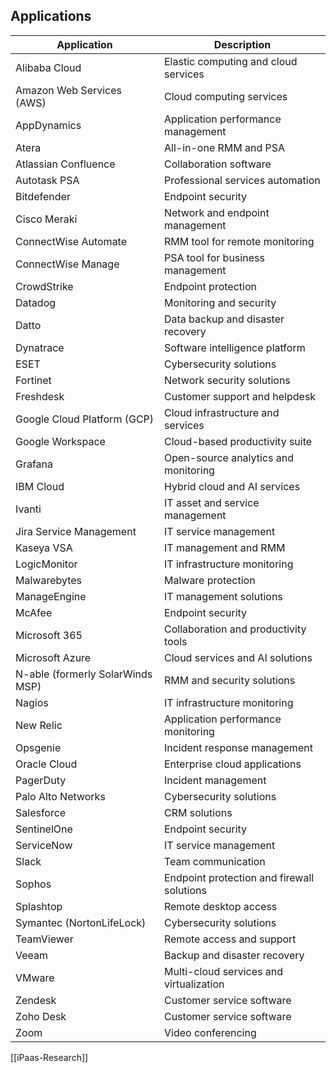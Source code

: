 ## Applications

| Application                      | Description                                |
| -------------------------------- | ------------------------------------------ |
| Alibaba Cloud                    | Elastic computing and cloud services       |
| Amazon Web Services (AWS)        | Cloud computing services                   |
| AppDynamics                      | Application performance management         |
| Atera                            | All-in-one RMM and PSA                     |
| Atlassian Confluence             | Collaboration software                     |
| Autotask PSA                     | Professional services automation           |
| Bitdefender                      | Endpoint security                          |
| Cisco Meraki                     | Network and endpoint management            |
| ConnectWise Automate             | RMM tool for remote monitoring             |
| ConnectWise Manage               | PSA tool for business management           |
| CrowdStrike                      | Endpoint protection                        |
| Datadog                          | Monitoring and security                    |
| Datto                            | Data backup and disaster recovery          |
| Dynatrace                        | Software intelligence platform             |
| ESET                             | Cybersecurity solutions                    |
| Fortinet                         | Network security solutions                 |
| Freshdesk                        | Customer support and helpdesk              |
| Google Cloud Platform (GCP)      | Cloud infrastructure and services          |
| Google Workspace                 | Cloud-based productivity suite             |
| Grafana                          | Open-source analytics and monitoring       |
| IBM Cloud                        | Hybrid cloud and AI services               |
| Ivanti                           | IT asset and service management            |
| Jira Service Management          | IT service management                      |
| Kaseya VSA                       | IT management and RMM                      |
| LogicMonitor                     | IT infrastructure monitoring               |
| Malwarebytes                     | Malware protection                         |
| ManageEngine                     | IT management solutions                    |
| McAfee                           | Endpoint security                          |
| Microsoft 365                    | Collaboration and productivity tools       |
| Microsoft Azure                  | Cloud services and AI solutions            |
| N-able (formerly SolarWinds MSP) | RMM and security solutions                 |
| Nagios                           | IT infrastructure monitoring               |
| New Relic                        | Application performance monitoring         |
| Opsgenie                         | Incident response management               |
| Oracle Cloud                     | Enterprise cloud applications              |
| PagerDuty                        | Incident management                        |
| Palo Alto Networks               | Cybersecurity solutions                    |
| Salesforce                       | CRM solutions                              |
| SentinelOne                      | Endpoint security                          |
| ServiceNow                       | IT service management                      |
| Slack                            | Team communication                         |
| Sophos                           | Endpoint protection and firewall solutions |
| Splashtop                        | Remote desktop access                      |
| Symantec (NortonLifeLock)        | Cybersecurity solutions                    |
| TeamViewer                       | Remote access and support                  |
| Veeam                            | Backup and disaster recovery               |
| VMware                           | Multi-cloud services and virtualization    |
| Zendesk                          | Customer service software                  |
| Zoho Desk                        | Customer service software                  |
| Zoom                             | Video conferencing                         |

[[iPaas-Research]]